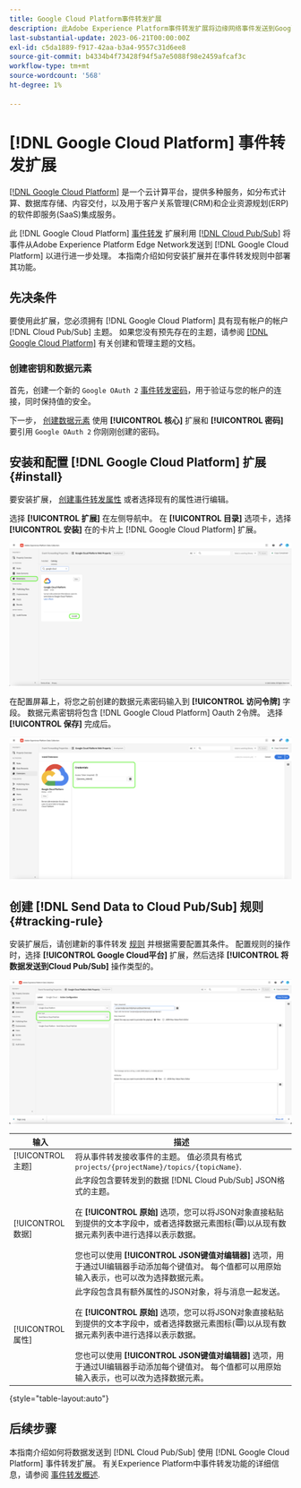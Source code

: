 ```yaml
---
title: Google Cloud Platform事件转发扩展
description: 此Adobe Experience Platform事件转发扩展将边缘网络事件发送到Google Cloud Platform。
last-substantial-update: 2023-06-21T00:00:00Z
exl-id: c5da1889-f917-42aa-b3a4-9557c31d6ee8
source-git-commit: b4334b4f73428f94f5a7e5088f98e2459afcaf3c
workflow-type: tm+mt
source-wordcount: '568'
ht-degree: 1%

---
```


# [!DNL Google Cloud Platform] 事件转发扩展

[[!DNL Google Cloud Platform]](https://cloud.google.com/) 是一个云计算平台，提供多种服务，如分布式计算、数据库存储、内容交付，以及用于客户关系管理(CRM)和企业资源规划(ERP)的软件即服务(SaaS)集成服务。

此 [!DNL Google Cloud Platform] [事件转发](../../../ui/event-forwarding/overview.md) 扩展利用 [[!DNL Cloud Pub/Sub]](https://cloud.google.com/pubsub) 将事件从Adobe Experience Platform Edge Network发送到 [!DNL Google Cloud Platform] 以进行进一步处理。 本指南介绍如何安装扩展并在事件转发规则中部署其功能。

## 先决条件

要使用此扩展，您必须拥有 [!DNL Google Cloud Platform] 具有现有帐户的帐户 [!DNL Cloud Pub/Sub] 主题。 如果您没有预先存在的主题，请参阅 [[!DNL Google Cloud Platform]](https://cloud.google.com/pubsub/docs/create-topic) 有关创建和管理主题的文档。

### 创建密钥和数据元素

首先，创建一个新的 `Google OAuth 2` [事件转发密码](../../../ui/event-forwarding/secrets.md)，用于验证与您的帐户的连接，同时保持值的安全。

下一步， [创建数据元素](../../../ui/managing-resources/data-elements.md#create-a-data-element) 使用 **[!UICONTROL 核心]** 扩展和 **[!UICONTROL 密码]** 要引用 `Google OAuth 2` 你刚刚创建的密码。

## 安装和配置 [!DNL Google Cloud Platform] 扩展 {#install}

要安装扩展， [创建事件转发属性](../../../ui/event-forwarding/overview.md#properties) 或者选择现有的属性进行编辑。

选择 **[!UICONTROL 扩展]** 在左侧导航中。 在 **[!UICONTROL 目录]** 选项卡，选择 **[!UICONTROL 安装]** 在的卡片上 [!DNL Google Cloud Platform] 扩展。

![目录 [!DNL Google Cloud Platform] 扩展突出显示安装。](../../../images/extensions/server/google-cloud-platform/install-extension.png)

在配置屏幕上，将您之前创建的数据元素密码输入到 **[!UICONTROL 访问令牌]** 字段。 数据元素密钥将包含 [!DNL Google Cloud Platform] Oauth 2令牌。 选择 **[!UICONTROL 保存]** 完成后。

![此 [!DNL Google Cloud Platform] 扩展配置页面。](../../../images/extensions/server/google-cloud-platform/configure-extension.png)

## 创建 [!DNL Send Data to Cloud Pub/Sub] 规则 {#tracking-rule}

安装扩展后，请创建新的事件转发 [规则](../../../ui/managing-resources/rules.md) 并根据需要配置其条件。 配置规则的操作时，选择 **[!UICONTROL Google Cloud平台]** 扩展，然后选择 **[!UICONTROL 将数据发送到Cloud Pub/Sub]** 操作类型的。

![操作配置视图 [!UICONTROL Google Cloud平台]，并突出显示操作 [!UICONTROL 将数据发送到Cloud Pub/Sub].](../../../images/extensions/server/google-cloud-platform/event-action.png)

| 输入 | 描述 |
| --- | --- |
| [!UICONTROL 主题] | 将从事件转发接收事件的主题。 值必须具有格式 `projects/{projectName}/topics/{topicName}`. |
| [!UICONTROL 数据] | 此字段包含要转发到的数据 [!DNL Cloud Pub/Sub] JSON格式的主题。<br><br>在 **[!UICONTROL 原始]** 选项，您可以将JSON对象直接粘贴到提供的文本字段中，或者选择数据元素图标(![数据集图标](../../../images/extensions/server/aws/data-element-icon.png))以从现有数据元素列表中进行选择以表示数据。<br><br>您也可以使用 **[!UICONTROL JSON键值对编辑器]** 选项，用于通过UI编辑器手动添加每个键值对。 每个值都可以用原始输入表示，也可以改为选择数据元素。 |
| [!UICONTROL 属性] | 此字段包含具有额外属性的JSON对象，将与消息一起发送。<br><br>在 **[!UICONTROL 原始]** 选项，您可以将JSON对象直接粘贴到提供的文本字段中，或者选择数据元素图标(![数据集图标](../../../images/extensions/server/aws/data-element-icon.png))以从现有数据元素列表中进行选择以表示数据。<br><br>您也可以使用 **[!UICONTROL JSON键值对编辑器]** 选项，用于通过UI编辑器手动添加每个键值对。 每个值都可以用原始输入表示，也可以改为选择数据元素。 |

{style="table-layout:auto"}

## 后续步骤

本指南介绍如何将数据发送到 [!DNL Cloud Pub/Sub] 使用 [!DNL Google Cloud Platform] 事件转发扩展。 有关Experience Platform中事件转发功能的详细信息，请参阅 [事件转发概述](../../../ui/event-forwarding/overview.md).
